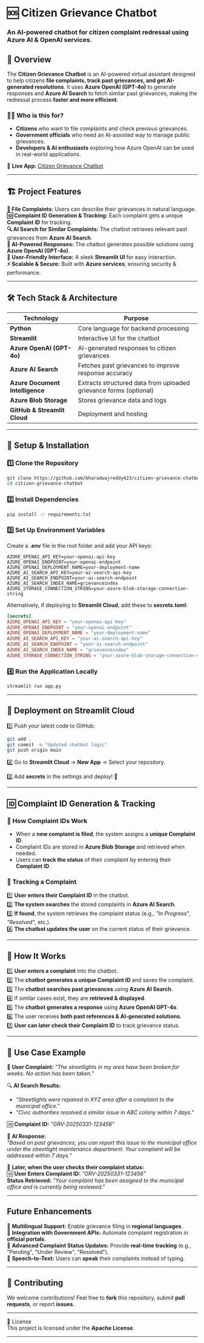 
# 🆘 Citizen Grievance Chatbot  

### **An AI-powered chatbot for citizen complaint redressal using Azure AI & OpenAI services.**  

## 🚀 **Overview**  

The **Citizen Grievance Chatbot** is an AI-powered virtual assistant designed to help citizens **file complaints, track past grievances, and get AI-generated resolutions**. It uses **Azure OpenAI (GPT-4o)** to generate responses and **Azure AI Search** to fetch similar past grievances, making the redressal process **faster and more efficient**.  

### **👨‍💼 Who is this for?**  
- **Citizens** who want to file complaints and check previous grievances.  
- **Government officials** who need an AI-assisted way to manage public grievances.  
- **Developers & AI enthusiasts** exploring how Azure OpenAI can be used in real-world applications.  

🔗 **Live App:** [Citizen Grievance Chatbot](https://ewmwu4gykjccurcsvkyko2.streamlit.app/)  

---

## 🏗 **Project Features**  

**📝 File Complaints:** Users can describe their grievances in natural language.  
**🆔 Complaint ID Generation & Tracking:** Each complaint gets a unique **Complaint ID** for tracking.  
**🔍 AI Search for Similar Complaints:** The chatbot retrieves relevant past grievances from **Azure AI Search**.  
**🤖 AI-Powered Responses:** The chatbot generates possible solutions using **Azure OpenAI (GPT-4o)**.  
**🎨 User-Friendly Interface:** A sleek **Streamlit UI** for easy interaction.  
**⚡ Scalable & Secure:** Built with **Azure services**, ensuring security & performance.  

---

## 🛠 **Tech Stack & Architecture**  

| Technology | Purpose |
|------------|---------|
| **Python** | Core language for backend processing |
| **Streamlit** | Interactive UI for the chatbot |
| **Azure OpenAI (GPT-4o)** | AI-generated responses to citizen grievances |
| **Azure AI Search** | Fetches past grievances to improve response accuracy |
| **Azure Document Intelligence** | Extracts structured data from uploaded grievance forms (optional) |
| **Azure Blob Storage** | Stores grievance data and logs |
| **GitHub & Streamlit Cloud** | Deployment and hosting |

---

## 🔧 **Setup & Installation**  

### **1️⃣ Clone the Repository**  
```bash
git clone https://github.com/bharadwajreddy423/citizen-grievance-chatbot.git
cd citizen-grievance-chatbot
```

### **2️⃣ Install Dependencies**  
```bash
pip install -r requirements.txt
```

### **3️⃣ Set Up Environment Variables**  
Create a **.env** file in the root folder and add your API keys:  

```env
AZURE_OPENAI_API_KEY=your-openai-api-key
AZURE_OPENAI_ENDPOINT=your-openai-endpoint
AZURE_OPENAI_DEPLOYMENT_NAME=your-deployment-name
AZURE_AI_SEARCH_API_KEY=your-ai-search-api-key
AZURE_AI_SEARCH_ENDPOINT=your-ai-search-endpoint
AZURE_AI_SEARCH_INDEX_NAME=grievanceindex
AZURE_STORAGE_CONNECTION_STRING=your-azure-blob-storage-connection-string
```

Alternatively, if deploying to **Streamlit Cloud**, add these to **secrets.toml**:  
```toml
[secrets]
AZURE_OPENAI_API_KEY = "your-openai-api-key"
AZURE_OPENAI_ENDPOINT = "your-openai-endpoint"
AZURE_OPENAI_DEPLOYMENT_NAME = "your-deployment-name"
AZURE_AI_SEARCH_API_KEY = "your-ai-search-api-key"
AZURE_AI_SEARCH_ENDPOINT = "your-ai-search-endpoint"
AZURE_AI_SEARCH_INDEX_NAME = "grievanceindex"
AZURE_STORAGE_CONNECTION_STRING = "your-azure-blob-storage-connection-string"
```

### **4️⃣ Run the Application Locally**  
```bash
streamlit run app.py
```

---

## 🚀 **Deployment on Streamlit Cloud**  

1️⃣ Push your latest code to GitHub:  
```bash
git add .
git commit -m "Updated chatbot logic"
git push origin main
```

2️⃣ Go to **Streamlit Cloud** → **New App** → Select your repository.  

3️⃣ Add **secrets** in the settings and deploy! 🎉  

---

## 🆔 **Complaint ID Generation & Tracking**  

### 🔹 **How Complaint IDs Work**
- When a **new complaint is filed**, the system assigns a **unique Complaint ID**.
- Complaint IDs are stored in **Azure Blob Storage** and retrieved when needed.
- Users can **track the status** of their complaint by entering their **Complaint ID**.

### 🔹 **Tracking a Complaint**
1️⃣ **User enters their Complaint ID** in the chatbot.  
2️⃣ **The system searches** the stored complaints in **Azure AI Search**.  
3️⃣ **If found**, the system retrieves the complaint status (e.g., *"In Progress"*, *"Resolved"*, etc.).  
4️⃣ **The chatbot updates the user** on the current status of their grievance.  

---

## 🧩 **How It Works**  

1️⃣ **User enters a complaint** into the chatbot.  
2️⃣ The **chatbot generates a unique Complaint ID** and saves the complaint.  
3️⃣ The **chatbot searches past grievances** using **Azure AI Search**.  
4️⃣ If similar cases exist, they are **retrieved & displayed**.  
5️⃣ The **chatbot generates a response** using **Azure OpenAI GPT-4o**.  
6️⃣ The user receives **both past references & AI-generated solutions**.  
7️⃣ **User can later check their Complaint ID** to track grievance status.  

---

## 📌 **Use Case Example**  

🔹 **User Complaint:** *"The streetlights in my area have been broken for weeks. No action has been taken."*  

🔍 **AI Search Results:**  
- *"Streetlights were repaired in XYZ area after a complaint to the municipal office."*  
- *"Civic authorities resolved a similar issue in ABC colony within 7 days."*  

🆔 **Complaint ID:** *"GRV-20250331-123456"*  

🤖 **AI Response:**  
*"Based on past grievances, you can report this issue to the municipal office under the streetlight maintenance department. Your complaint will be addressed within 7 days."*  

🔎 **Later, when the user checks their complaint status:**  
🆔 **User Enters Complaint ID:** *"GRV-20250331-123456"*  
   **Status Retrieved:** *"Your complaint has been assigned to the municipal office and is currently being reviewed."*  

---

##  **Future Enhancements**  

🔹 **Multilingual Support:** Enable grievance filing in **regional languages**.  
🔹 **Integration with Government APIs:** Automate complaint registration in **official portals**.  
🔹 **Advanced Complaint Status Updates:** Provide **real-time tracking** (e.g., "Pending", "Under Review", "Resolved").  
🔹 **Speech-to-Text:** Users can **speak** their complaints instead of typing.  

---

## 🤝 **Contributing**  

We welcome contributions! Feel free to **fork** this repository, submit **pull requests**, or report **issues**.  

---

📜 License  
This project is licensed under the **Apache License**.  

---

